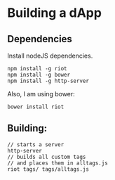 # Building a dApp

## Dependencies
Install nodeJS dependencies.

```
npm install -g riot
npm install -g bower
npm install -g http-server
```

Also, I am using bower:

```
bower install riot
```

## Building:

```
// starts a server
http-server 
// builds all custom tags 
// and places them in alltags.js
riot tags/ tags/alltags.js 
```

